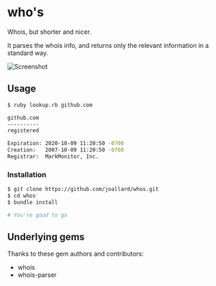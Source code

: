 who's
=====
Whois, but shorter and nicer.

It parses the whois info, and returns only the relevant information in a
standard way.

![Screenshot](https://raw.githubusercontent.com/joallard/whos/master/docs/screenshot.png)

Usage
-----
```bash
$ ruby lookup.rb github.com

github.com
----------
registered

Expiration: 2020-10-09 11:20:50 -0700
Creation:   2007-10-09 11:20:50 -0700
Registrar:  MarkMonitor, Inc.
```

### Installation
```bash
$ git clone https://github.com/joallard/whos.git
$ cd whos
$ bundle install

# You're good to go
```

Underlying gems
---------------
Thanks to these gem authors and contributors:
* whois
* whois-parser
